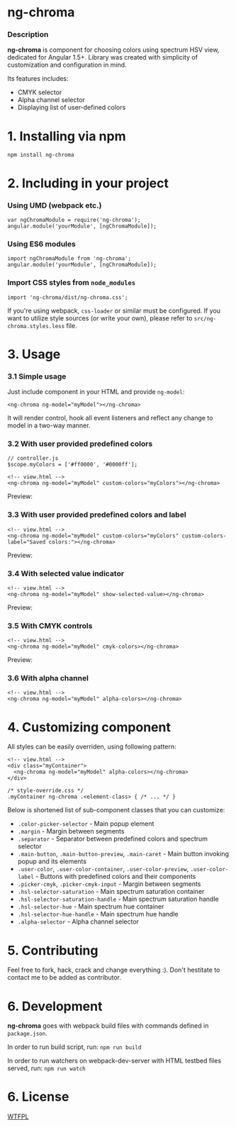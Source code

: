 # ng-chroma

### Description

**ng-chroma** is component for choosing colors using spectrum HSV view, dedicated for Angular 1.5+.
Library was created with simplicity of customization and configuration in mind.

Its features includes:
* CMYK selector
* Alpha channel selector
* Displaying list of user-defined colors

# 1. Installing via npm

`npm install ng-chroma`

# 2. Including in your project

### Using UMD (webpack etc.)

```
var ngChromaModule = require('ng-chroma');
angular.module('yourModule', [ngChromaModule]);
```

### Using ES6 modules

```
import ngChromaModule from 'ng-chroma';
angular.module('yourModule', [ngChromaModule]);
```

### Import CSS styles from `node_modules`

```
import 'ng-chroma/dist/ng-chroma.css';
```

If you're using webpack, `css-loader` or similar must be configured.
If you want to utilize style sources (or write your own), please refer to `src/ng-chroma.styles.less` file.

# 3. Usage
### 3.1 Simple usage
Just include component in your HTML and provide `ng-model`:

`<ng-chroma ng-model="myModel"></ng-chroma>`

It will render control, hook all event listeners and reflect any change to model in a two-way manner.

### 3.2 With user provided predefined colors

```
// controller.js
$scope.myColors = ['#ff0000', '#0000ff'];
```

```
<!-- view.html -->
<ng-chroma ng-model="myModel" custom-colors="myColors"></ng-chroma>
```

Preview:

### 3.3 With user provided predefined colors and label

```
<!-- view.html -->
<ng-chroma ng-model="myModel" custom-colors="myColors" custom-colors-label="Saved colors:"></ng-chroma>
```

Preview:

### 3.4 With selected value indicator

```
<!-- view.html -->
<ng-chroma ng-model="myModel" show-selected-value></ng-chroma>
```

Preview:

### 3.5 With CMYK controls
```
<!-- view.html -->
<ng-chroma ng-model="myModel" cmyk-colors></ng-chroma>
```

Preview:

### 3.6 With alpha channel
```
<!-- view.html -->
<ng-chroma ng-model="myModel" alpha-colors></ng-chroma>
```

# 4. Customizing component

All styles can be easily overriden, using following pattern:

```
<!-- view.html -->
<div class="myContainer">
  <ng-chroma ng-model="myModel" alpha-colors></ng-chroma>
</div>
```

```
/* style-override.css */
.myContainer ng-chroma .<element-class> { /* ... */ }
```

Below is shortened list of sub-component classes that you can customize:

* `.color-picker-selector` - Main popup element
* `.margin` - Margin between segments
* `.separator` - Separator between predefined colors and spectrum selector
* `.main-button`, `.main-button-preview`, `.main-caret` - Main button invoking popup and its elements
* `.user-color`, `.user-color-container`, `.user-color-preview`, `.user-color-label` - Buttons with predefined colors and their components
* `.picker-cmyk`, `.picker-cmyk-input` - Margin between segments
* `.hsl-selector-saturation` - Main spectrum saturation container
* `.hsl-selector-saturation-handle` - Main spectrum saturation handle
* `.hsl-selector-hue` - Main spectrum hue container
* `.hsl-selector-hue-handle` - Main spectrum hue handle
* `.alpha-selector` - Alpha channel selector

# 5. Contributing

Feel free to fork, hack, crack and change everything :). Don't hestitate to contact me to be added as contributor.

# 6. Development

**ng-chroma** goes with webpack build files with commands defined in `package.json`. 

In order to run build script, run:
`npm run build`

In order to run watchers on webpack-dev-server with HTML testbed files served, run:
`npm run watch`

# 6. License

[WTFPL](http://www.wtfpl.net/)

